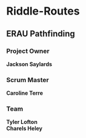 # Riddle-Routes
## ERAU Pathfinding 

### Project Owner
**Jackson Saylards** <br>

### Scrum Master
**Caroline Terre** <br>

### Team
**Tyler Lofton** <br>
**Charels Heley** <br>
